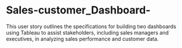 # Sales-customer_Dashboard-
This user story outlines the specifications for building two dashboards using Tableau to assist stakeholders, including sales managers and executives, in analyzing sales performance and customer data.
